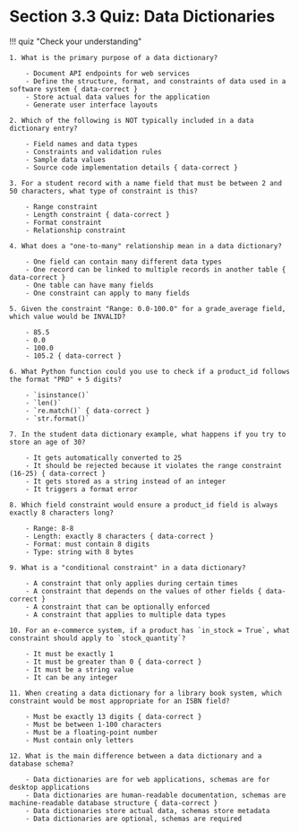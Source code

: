 # Section 3.3 Quiz: Data Dictionaries

!!! quiz "Check your understanding"

    1. What is the primary purpose of a data dictionary?

        - Document API endpoints for web services
        - Define the structure, format, and constraints of data used in a software system { data-correct }
        - Store actual data values for the application
        - Generate user interface layouts

    2. Which of the following is NOT typically included in a data dictionary entry?

        - Field names and data types
        - Constraints and validation rules
        - Sample data values
        - Source code implementation details { data-correct }

    3. For a student record with a name field that must be between 2 and 50 characters, what type of constraint is this?

        - Range constraint
        - Length constraint { data-correct }
        - Format constraint
        - Relationship constraint

    4. What does a "one-to-many" relationship mean in a data dictionary?

        - One field can contain many different data types
        - One record can be linked to multiple records in another table { data-correct }
        - One table can have many fields
        - One constraint can apply to many fields

    5. Given the constraint "Range: 0.0-100.0" for a grade_average field, which value would be INVALID?

        - 85.5
        - 0.0
        - 100.0
        - 105.2 { data-correct }

    6. What Python function could you use to check if a product_id follows the format "PRD" + 5 digits?

        - `isinstance()`
        - `len()`
        - `re.match()` { data-correct }
        - `str.format()`

    7. In the student data dictionary example, what happens if you try to store an age of 30?

        - It gets automatically converted to 25
        - It should be rejected because it violates the range constraint (16-25) { data-correct }
        - It gets stored as a string instead of an integer
        - It triggers a format error

    8. Which field constraint would ensure a product_id field is always exactly 8 characters long?

        - Range: 8-8
        - Length: exactly 8 characters { data-correct }
        - Format: must contain 8 digits
        - Type: string with 8 bytes

    9. What is a "conditional constraint" in a data dictionary?

        - A constraint that only applies during certain times
        - A constraint that depends on the values of other fields { data-correct }
        - A constraint that can be optionally enforced
        - A constraint that applies to multiple data types

    10. For an e-commerce system, if a product has `in_stock = True`, what constraint should apply to `stock_quantity`?

        - It must be exactly 1
        - It must be greater than 0 { data-correct }
        - It must be a string value
        - It can be any integer

    11. When creating a data dictionary for a library book system, which constraint would be most appropriate for an ISBN field?

        - Must be exactly 13 digits { data-correct }
        - Must be between 1-100 characters
        - Must be a floating-point number
        - Must contain only letters

    12. What is the main difference between a data dictionary and a database schema?

        - Data dictionaries are for web applications, schemas are for desktop applications
        - Data dictionaries are human-readable documentation, schemas are machine-readable database structure { data-correct }
        - Data dictionaries store actual data, schemas store metadata
        - Data dictionaries are optional, schemas are required
